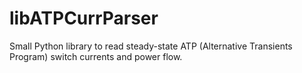 # libATPCurrParser
Small Python library to read steady-state ATP (Alternative Transients Program) switch currents and power flow.
